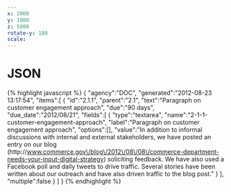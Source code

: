 ```yaml
---
x: 2000
y: 1000
z: 5000
rotate-y: 180
scale:
---
```


# JSON

{% highlight javascript %}
{
   "agency":"DOC",
   "generated":"2012-08-23 13:17:54",
   "items":[
      {
         "id":"2.1.1",
         "parent":"2.1",
         "text":"Paragraph on customer engagement approach",
         "due":"90 days",
         "due_date":"2012\/08\/21",
         "fields":[
            {
               "type":"textarea",
               "name":"2-1-1-customer-engagement-approach",
               "label":"Paragraph on customer engagement approach",
               "options":[],
               "value":"In addition to informal discussions with internal and external stakeholders, we have posted an entry on our blog (http:\/\/www.commerce.gov\/blog\/2012\/08\/08\/commerce-department-needs-your-input-digital-strategy) soliciting feedback. We have also used a Facebook poll and daily tweets to drive traffic. Several stories have been written about our outreach and have also driven traffic to the blog post."
            }
         ],
         "multiple":false
      }
   ]
}
{% endhighlight %}
